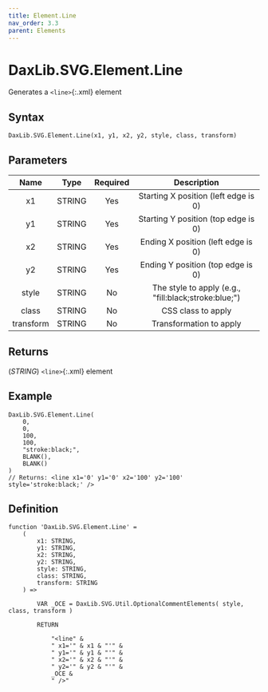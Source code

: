 ```yaml
---
title: Element.Line
nav_order: 3.3
parent: Elements
---
```


# DaxLib.SVG.Element.Line

Generates a `<line>`{:.xml} element

## Syntax
```dax
DaxLib.SVG.Element.Line(x1, y1, x2, y2, style, class, transform)
```

## Parameters
| Name      | Type   | Required | Description                                                        |
|:---:|:---:|:---:|:---:|
| x1        | STRING | Yes      | Starting X position (left edge is 0)                               |
| y1        | STRING | Yes      | Starting Y position (top edge is 0)                                |
| x2        | STRING | Yes      | Ending X position (left edge is 0)                                 |
| y2        | STRING | Yes      | Ending Y position (top edge is 0)                                  |
| style     | STRING | No       | The style to apply (e.g., "fill:black;stroke:blue;")               |
| class     | STRING | No       | CSS class to apply                                                 |
| transform | STRING | No       | Transformation to apply                                            |

## Returns

(*STRING*) `<line>`{:.xml} element

## Example

```dax
DaxLib.SVG.Element.Line(
	0, 
	0, 
	100, 
	100, 
	"stroke:black;", 
	BLANK(), 
	BLANK()
)
// Returns: <line x1='0' y1='0' x2='100' y2='100' style='stroke:black;' />
```

## Definition

```dax
function 'DaxLib.SVG.Element.Line' =
    (
        x1: STRING,
        y1: STRING,
        x2: STRING,
        y2: STRING,
        style: STRING,
        class: STRING,
        transform: STRING
    ) =>  

        VAR _OCE = DaxLib.SVG.Util.OptionalCommentElements( style, class, transform )

        RETURN
		
            "<line" &
            " x1='" & x1 & "'" &
            " y1='" & y1 & "'" &
            " x2='" & x2 & "'" &
            " y2='" & y2 & "'" &
            _OCE & 
            " />"
```